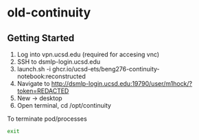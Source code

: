 # old-continuity

<!-- ABOUT THE PROJECT -->

<!-- GETTING STARTED -->
## Getting Started
1. Log into vpn.ucsd.edu (required for accesing vnc)<br/>
2. SSH to dsmlp-login.ucsd.edu
3. launch.sh -i ghcr.io/ucsd-ets/beng276-continuity-notebook:reconstructed
4. Navigate to http://dsmlp-login.ucsd.edu:19790/user/m1hock/?token=REDACTED
5. New -> desktop
6. Open terminal, cd /opt/continuity

To terminate pod/processes
```sh
exit
```
